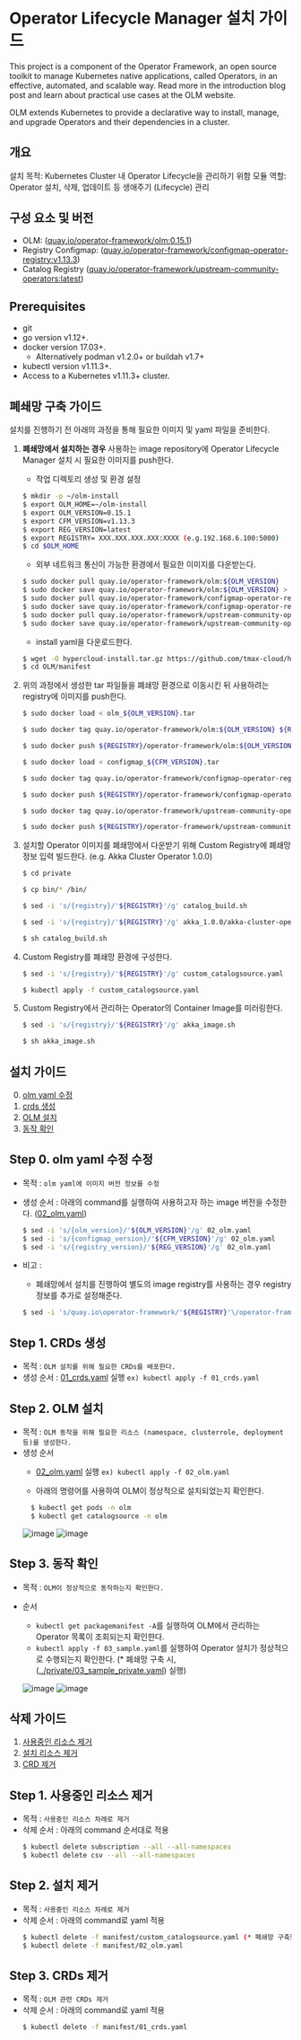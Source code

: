 # Operator Lifecycle Manager 설치 가이드
This project is a component of the Operator Framework, an open source toolkit to manage Kubernetes native applications, called Operators, in an effective, automated, and scalable way. Read more in the introduction blog post and learn about practical use cases at the OLM website.

OLM extends Kubernetes to provide a declarative way to install, manage, and upgrade Operators and their dependencies in a cluster.

## 개요
설치 목적: Kubernetes Cluster 내 Operator Lifecycle을 관리하기 위함
모듈 역할: Operator 설치, 삭제, 업데이트 등 생애주기 (Lifecycle) 관리

## 구성 요소 및 버전
* OLM: ([quay.io/operator-framework/olm:0.15.1](https://quay.io/repository/operator-framework/olm/manifest/sha256:2c389d2e380c842cbf542820ad4493249164302ddf0e699b0a37105d234e67ee))
* Registry Configmap: ([quay.io/operator-framework/configmap-operator-registry:v1.13.3](https://quay.io/repository/operator-framework/configmap-operator-registry/manifest/sha256:e8458dbd7cc7650f0e84bb55cb1f9f30937dd0b010377634ea75f6d9a4f6ee85))
* Catalog Registry ([quay.io/operator-framework/upstream-community-operators:latest](https://quay.io/repository/operator-framework/upstream-community-operators/manifest/sha256:abaa54d83d2825c7d2bc9367edbc1a3707df88e43ded36ff441398f23f030b6e))

## Prerequisites
* git
* go version v1.12+.
* docker version 17.03+.
  * Alternatively podman v1.2.0+ or buildah v1.7+
* kubectl version v1.11.3+.
* Access to a Kubernetes v1.11.3+ cluster.

## 폐쇄망 구축 가이드
설치를 진행하기 전 아래의 과정을 통해 필요한 이미지 및 yaml 파일을 준비한다.
1. **폐쇄망에서 설치하는 경우** 사용하는 image repository에 Operator Lifecycle Manager 설치 시 필요한 이미지를 push한다. 

    * 작업 디렉토리 생성 및 환경 설정
    ```bash
    $ mkdir -p ~/olm-install
    $ export OLM_HOME=~/olm-install
    $ export OLM_VERSION=0.15.1
    $ export CFM_VERSION=v1.13.3
    $ export REG_VERSION=latest
    $ export REGISTRY= XXX.XXX.XXX.XXX:XXXX (e.g.192.168.6.100:5000)
    $ cd $OLM_HOME
    ```
    * 외부 네트워크 통신이 가능한 환경에서 필요한 이미지를 다운받는다.
    ```bash
    $ sudo docker pull quay.io/operator-framework/olm:${OLM_VERSION}
    $ sudo docker save quay.io/operator-framework/olm:${OLM_VERSION} > olm_${OLM_VERSION}.tar
    $ sudo docker pull quay.io/operator-framework/configmap-operator-registry:${CFM_VERSION}
    $ sudo docker save quay.io/operator-framework/configmap-operator-registry:${CFM_VERSION} > configmap_${CFM_VERSION}.tar
    $ sudo docker pull quay.io/operator-framework/upstream-community-operators:${REG_VERSION}
    $ sudo docker save quay.io/operator-framework/upstream-community-operators:${REG_VERSION} > registry_${REG_VERSION}.tar    
    ```
    * install yaml을 다운로드한다.
    ```bash
    $ wget -O hypercloud-install.tar.gz https://github.com/tmax-cloud/hypercloud-install-guide/archive/v${INSTALL_GUIDE_VERSION}.tar.gz
    $ cd OLM/manifest
    ```
  
2. 위의 과정에서 생성한 tar 파일들을 폐쇄망 환경으로 이동시킨 뒤 사용하려는 registry에 이미지를 push한다.
    ```bash
    $ sudo docker load < olm_${OLM_VERSION}.tar
    
    $ sudo docker tag quay.io/operator-framework/olm:${OLM_VERSION} ${REGISTRY}/operator-framework/olm:${OLM_VERSION}
    
    $ sudo docker push ${REGISTRY}/operator-framework/olm:${OLM_VERSION}
    
    $ sudo docker load < configmap_${CFM_VERSION}.tar
    
    $ sudo docker tag quay.io/operator-framework/configmap-operator-registry:${CFM_VERSION} ${REGISTRY}/operator-framework/configmap-operator-registry:${CFM_VERSION}
    
    $ sudo docker push ${REGISTRY}/operator-framework/configmap-operator-registry:${CFM_VERSION}
    
    $ sudo docker tag quay.io/operator-framework/upstream-community-operators:${REG_VERSION} ${REGISTRY}/operator-framework/upstream-community-operators:${REG_VERSION}
    
    $ sudo docker push ${REGISTRY}/operator-framework/upstream-community-operators:${REG_VERSION}
    ```
    
3. 설치할 Operator 이미지를 폐쇄망에서 다운받기 위해 Custom Registry에 폐쇄망 정보 입력  빌드한다. (e.g. Akka Cluster Operator 1.0.0) 
    ```bash
    $ cd private
    
    $ cp bin/* /bin/
    
    $ sed -i 's/{registry}/'${REGISTRY}'/g' catalog_build.sh
    
    $ sed -i 's/{registry}/'${REGISTRY}'/g' akka_1.0.0/akka-cluster-operator.v1.0.0.clusterserviceversion.yaml
    
    $ sh catalog_build.sh
    ```
    
4. Custom Registry를 폐쇄망 환경에 구성한다.
    ```bash
    $ sed -i 's/{registry}/'${REGISTRY}'/g' custom_catalogsource.yaml
    
    $ kubectl apply -f custom_catalogsource.yaml
    ```
    
5. Custom Registry에서 관리하는 Operator의 Container Image를 미러링한다.
    ```bash
    $ sed -i 's/{registry}/'${REGISTRY}'/g' akka_image.sh
    
    $ sh akka_image.sh
    ```    
    

## 설치 가이드
0. [olm yaml 수정](https://github.com/tmax-cloud/install-OLM/blob/main/README.md#step-0-olm-yaml-%EC%88%98%EC%A0%95-%EC%88%98%EC%A0%95)
1. [crds 생성](https://github.com/tmax-cloud/install-OLM/blob/main/README.md#step-1-crds-%EC%83%9D%EC%84%B1)
2. [OLM 설치](https://github.com/tmax-cloud/install-OLM/blob/main/README.md#step-2-olm-%EC%84%A4%EC%B9%98)
3. [동작 확인](https://github.com/tmax-cloud/install-OLM/blob/main/README.md#step-3-%EB%8F%99%EC%9E%91-%ED%99%95%EC%9D%B8)

## Step 0. olm yaml 수정 수정
* 목적 : `olm yaml에 이미지 버전 정보를 수정`
* 생성 순서 : 아래의 command를 실행하여 사용하고자 하는 image 버전을 수정한다. ([02_olm.yaml](yaml/02_olm.yaml))
    ```bash
    $ sed -i 's/{olm_version}/'${OLM_VERSION}'/g' 02_olm.yaml
    $ sed -i 's/{configmap_version}/'${CFM_VERSION}'/g' 02_olm.yaml
    $ sed -i 's/{registry_version}/'${REG_VERSION}'/g' 02_olm.yaml
    ```
    
* 비고 :
    * 폐쇄망에서 설치를 진행하여 별도의 image registry를 사용하는 경우 registry 정보를 추가로 설정해준다.
	```bash
	$ sed -i 's/quay.io\operator-framework/'${REGISTRY}'\/operator-framework/g' 02_olm.yaml
	```


## Step 1. CRDs 생성
* 목적 : `OLM 설치를 위해 필요한 CRDs를 배포한다.`
* 생성 순서 : [01_crds.yaml](manifest/01_crds.yaml) 실행 `ex) kubectl apply -f 01_crds.yaml`



## Step 2. OLM 설치
* 목적 : `OLM 동작을 위해 필요한 리소스 (namespace, clusterrole, deployment 등)를 생성한다.`
* 생성 순서
  * [02_olm.yaml](manifest/02_olm.yaml) 실행 `ex) kubectl apply -f 02_olm.yaml`
  
  * 아래의 명령어를 사용하여 OLM이 정상적으로 설치되었는지 확인한다.
  ```bash
    $ kubectl get pods -n olm
    $ kubectl get catalogsource -n olm
   ```
  ![image](figure/olm_pods.png)
  ![image](figure/olm_catalogsource.png)
  
## Step 3. 동작 확인
* 목적 : `OLM이 정상적으로 동작하는지 확인한다.`
* 순서
  * `kubectl get packagemanifest -A`를 실행하여 OLM에서 관리하는 Operator 목록이 조회되는지 확인한다.
  * `kubectl apply -f 03_sample.yaml`를 실행하여 Operator 설치가 정상적으로 수행되는지 확인한다. (* 폐쇄망 구축 시, ([../private/03_sample_private.yaml](private/03_sample_private.yaml)) 실행)
 
  ![image](figure/olm_packagemanifest.png)
  ![image](figure/olm_sample.png)
  
## 삭제 가이드
1. [사용중인 리소스 제거](https://github.com/tmax-cloud/install-OLM/blob/main/README.md#step-1-%EC%82%AC%EC%9A%A9%EC%A4%91%EC%9D%B8-%EB%A6%AC%EC%86%8C%EC%8A%A4-%EC%A0%9C%EA%B1%B0)
2. [설치 리소스 제거](https://github.com/tmax-cloud/install-OLM/blob/main/README.md#step-2-%EC%84%A4%EC%B9%98-%EC%A0%9C%EA%B1%B0)
3. [CRD 제거](https://github.com/tmax-cloud/install-OLM/blob/main/README.md#step-3-crd-%EC%A0%9C%EA%B1%B0)

## Step 1. 사용중인 리소스 제거
* 목적 : `사용중인 리소스 차례로 제거`
* 삭제 순서 : 아래의 command 순서대로 적용
    ```bash
    $ kubectl delete subscription --all --all-namespaces
    $ kubectl delete csv --all --all-namespaces
    ```
## Step 2. 설치 제거
* 목적 : `사용중인 리소스 차례로 제거`
* 삭제 순서 : 아래의 command로 yaml 적용
    ```bash
    $ kubectl delete -f manifest/custom_catalogsource.yaml (* 폐쇄망 구축했을 경우)
    $ kubectl delete -f manifest/02_olm.yaml
    ```
## Step 3. CRDs 제거
* 목적 : `OLM 관련 CRDs 제거`
* 삭제 순서 : 아래의 command로 yaml 적용
    ```bash
    $ kubectl delete -f manifest/01_crds.yaml
    ```
